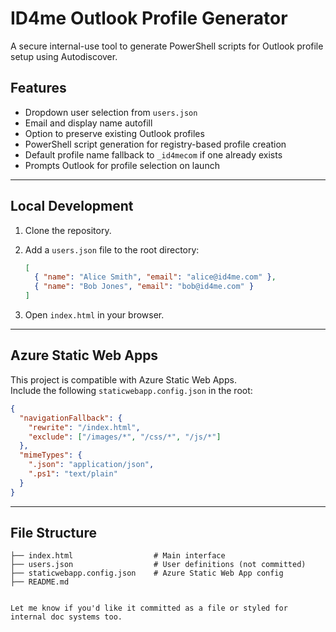 # ID4me Outlook Profile Generator

A secure internal-use tool to generate PowerShell scripts for Outlook profile setup using Autodiscover.


## Features

- Dropdown user selection from `users.json`
- Email and display name autofill
- Option to preserve existing Outlook profiles
- PowerShell script generation for registry-based profile creation
- Default profile name fallback to `_id4mecom` if one already exists
- Prompts Outlook for profile selection on launch

---

## Local Development

1. Clone the repository.
2. Add a `users.json` file to the root directory:

   ```json
   [
     { "name": "Alice Smith", "email": "alice@id4me.com" },
     { "name": "Bob Jones", "email": "bob@id4me.com" }
   ]
   ```

3. Open `index.html` in your browser.

---

## Azure Static Web Apps

This project is compatible with Azure Static Web Apps.  
Include the following `staticwebapp.config.json` in the root:

```json
{
  "navigationFallback": {
    "rewrite": "/index.html",
    "exclude": ["/images/*", "/css/*", "/js/*"]
  },
  "mimeTypes": {
    ".json": "application/json",
    ".ps1": "text/plain"
  }
}
```

---

## File Structure

```
├── index.html                  # Main interface
├── users.json                  # User definitions (not committed)
├── staticwebapp.config.json    # Azure Static Web App config
├── README.md
```
```

Let me know if you'd like it committed as a file or styled for internal doc systems too.
